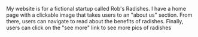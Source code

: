 My website is for a fictional startup called Rob's Radishes.
I have a home page with a clickable image that takes users to an "about us" section.
From there, users can navigate to read about the benefits of radishes.
Finally, users can click on the "see more" link to see more pics of radishes